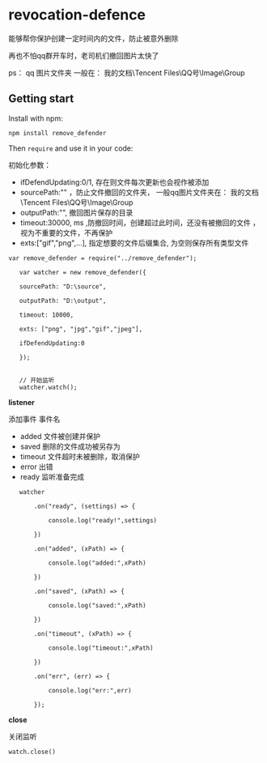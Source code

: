# revocation-defence

能够帮你保护创建一定时间内的文件，防止被意外删除

再也不怕qq群开车时，老司机们撤回图片太快了

ps： qq 图片文件夹 一般在： 我的文档\\Tencent Files\\QQ号\\Image\\Group


## Getting start


Install with npm:

```
npm install remove_defender
```

Then `require` and use it in your code:

 初始化参数：

* ifDefendUpdating:0/1, 存在则文件每次更新也会视作被添加
* sourcePath:"" ，防止文件撤回的文件夹， 一般qq图片文件夹在： 我的文档\\Tencent Files\\QQ号\\Image\\Group
* outputPath:"", 撤回图片保存的目录
* timeout:30000, ms ,防撤回时间，创建超过此时间，还没有被撤回的文件 ，视为不重要的文件，不再保护
* exts:["gif","png",...], 指定想要的文件后缀集合, 为空则保存所有类型文件


```
var remove_defender = require("../remove_defender");

   var watcher = new remove_defender({

   sourcePath: "D:\source",

   outputPath: "D:\output",

   timeout: 10000,

   exts: ["png", "jpg","gif","jpeg"],

   ifDefendUpdating:0

   });
   
   
   // 开始监听
   watcher.watch();

```



**listener**

添加事件
事件名

* added 文件被创建并保护
* saved 删除的文件成功被另存为
* timeout 文件超时未被删除，取消保护
* error 出错
* ready 监听准备完成

```
   watcher

       .on("ready", (settings) => {

           console.log("ready!",settings)

       })

       .on("added", (xPath) => {

           console.log("added:",xPath)

       })

       .on("saved", (xPath) => {

           console.log("saved:",xPath)

       })

       .on("timeout", (xPath) => {

           console.log("timeout:",xPath)

       })

       .on("err", (err) => {

           console.log("err:",err)

       });

```



**close**

关闭监听

```
watch.close()
```








